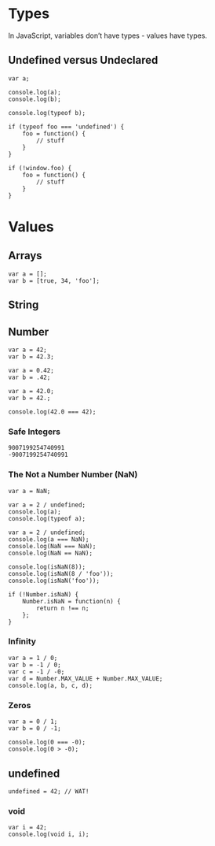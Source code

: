 # Types

In JavaScript, variables don’t have types - values have types.

## Undefined versus Undeclared

```
var a;

console.log(a);
console.log(b);
```

```
console.log(typeof b);
```

```
if (typeof foo === 'undefined') {
	foo = function() {
		// stuff
	} 
}
```

```
if (!window.foo) {
	foo = function() {
		// stuff
	} 
}
```

# Values

## Arrays

```
var a = [];
var b = [true, 34, 'foo'];
```

## String


## Number

```
var a = 42;
var b = 42.3;
```

```
var a = 0.42;
var b = .42;
```

```
var a = 42.0;
var b = 42.;
```

```
console.log(42.0 === 42);
```

### Safe Integers

```
9007199254740991
-9007199254740991
```

### The Not a Number Number (NaN)

```
var a = NaN;
```

```
var a = 2 / undefined;
console.log(a);
console.log(typeof a);
```

```
var a = 2 / undefined;
console.log(a === NaN);
console.log(NaN === NaN);
console.log(NaN == NaN);
```

```
console.log(isNaN(8));
console.log(isNaN(8 / 'foo'));
console.log(isNaN('foo'));
```

```
if (!Number.isNaN) {
    Number.isNaN = function(n) {
        return n !== n;
    };
}
```

### Infinity

```
var a = 1 / 0;
var b = -1 / 0;
var c = -1 / -0;
var d = Number.MAX_VALUE + Number.MAX_VALUE;
console.log(a, b, c, d);
```

### Zeros

```
var a = 0 / 1;
var b = 0 / -1;

```

```
console.log(0 === -0);
console.log(0 > -0);
```


## undefined

```
undefined = 42; // WAT!
```

### void

```
var i = 42;
console.log(void i, i);
```
